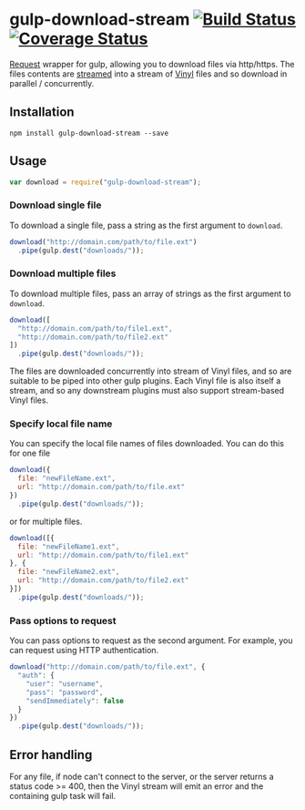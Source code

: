 # gulp-download-stream [![Build Status](https://travis-ci.org/michalc/gulp-download-stream.svg?branch=master)](https://travis-ci.org/michalc/gulp-download-stream) [![Coverage Status](https://coveralls.io/repos/michalc/gulp-download-stream/badge.svg?branch=master&service=github)](https://coveralls.io/github/michalc/gulp-download-stream?branch=master)

[Request](https://github.com/mikeal/request) wrapper for gulp, allowing you to download files via http/https. The files contents are [streamed](streamed) into a stream of [Vinyl](https://github.com/gulpjs/vinyl) files and so download in parallel / concurrently.


## Installation

```
npm install gulp-download-stream --save
```


## Usage

```javascript
var download = require("gulp-download-stream");
```
	
### Download single file

To download a single file, pass a string as the first argument to `download`.
	
```javascript
download("http://domain.com/path/to/file.ext")
  .pipe(gulp.dest("downloads/"));
```


### Download multiple files

To download multiple files, pass an array of strings as the first argument to `download`.

```javascript
download([
  "http://domain.com/path/to/file1.ext",
  "http://domain.com/path/to/file2.ext"
])
  .pipe(gulp.dest("downloads/"));
```

The files are downloaded concurrently into stream of Vinyl files, and so are suitable to be piped into other gulp plugins. Each Vinyl file is also itself a stream, and so any downstream plugins must also support stream-based Vinyl files.


### Specify local file name

You can specify the local file names of files downloaded. You can do this for one file

```javascript
download({
  file: "newFileName.ext",
  url: "http://domain.com/path/to/file.ext"
})
  .pipe(gulp.dest("downloads/"));
```

or for multiple files.

```javascript
download([{
  file: "newFileName1.ext",
  url: "http://domain.com/path/to/file1.ext"
}, {
  file: "newFileName2.ext",
  url: "http://domain.com/path/to/file2.ext"
}])
  .pipe(gulp.dest("downloads/"));
```


### Pass options to request

You can pass options to request as the second argument. For example, you can request using HTTP authentication.

```javascript
download("http://domain.com/path/to/file.ext", {
  "auth": {
    "user": "username",
    "pass": "password",
    "sendImmediately": false
  }
})
  .pipe(gulp.dest("downloads/"));

```


## Error handling

For any file, if node can't connect to the server, or the server returns a status code >= 400, then the Vinyl stream will emit an error and the containing gulp task will fail.

